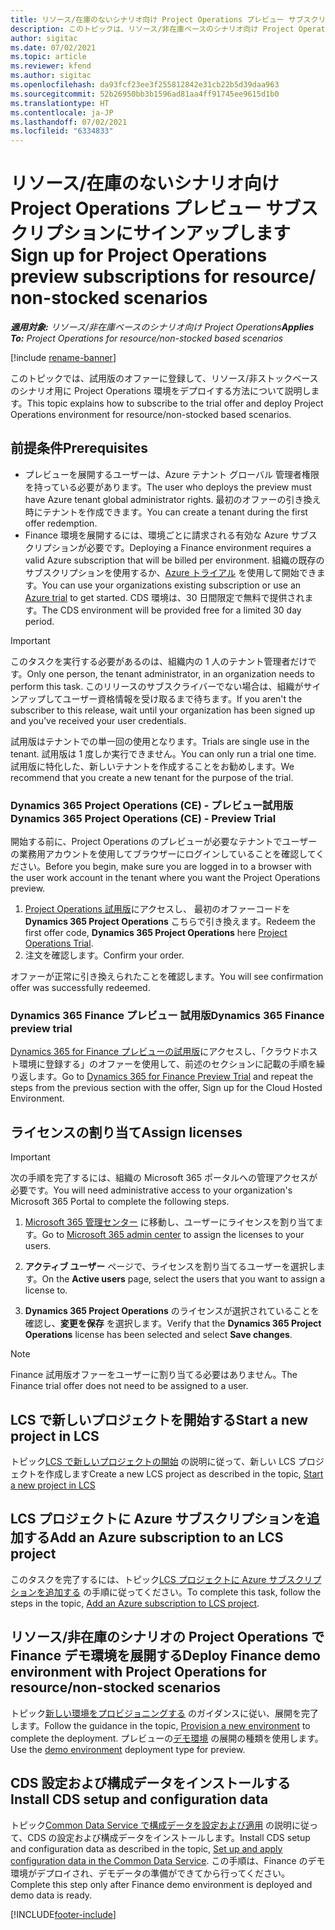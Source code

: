 ```yaml
---
title: リソース/在庫のないシナリオ向け Project Operations プレビュー サブスクリプションにサインアップします
description: このトピックは、リソース/非在庫ベースのシナリオ向け Project Operations をサブスクライブして展開する方法について説明します。
author: sigitac
ms.date: 07/02/2021
ms.topic: article
ms.reviewer: kfend
ms.author: sigitac
ms.openlocfilehash: da93fcf23ee3f255812842e31cb22b5d39daa963
ms.sourcegitcommit: 52b26950bb3b1596ad81aa4ff91745ee9615d1b0
ms.translationtype: HT
ms.contentlocale: ja-JP
ms.lasthandoff: 07/02/2021
ms.locfileid: "6334833"
---
```

# <a name="sign-up-for-project-operations-preview-subscriptions-for-resource-non-stocked-scenarios"></a><span data-ttu-id="021b1-103">リソース/在庫のないシナリオ向け Project Operations プレビュー サブスクリプションにサインアップします</span><span class="sxs-lookup"><span data-stu-id="021b1-103">Sign up for Project Operations preview subscriptions for resource/ non-stocked scenarios</span></span>

<span data-ttu-id="021b1-104">_**適用対象:** リソース/非在庫ベースのシナリオ向け Project Operations_</span><span class="sxs-lookup"><span data-stu-id="021b1-104">_**Applies To:** Project Operations for resource/non-stocked based scenarios_</span></span>

[!include [rename-banner](~/includes/cc-data-platform-banner.md)]

<span data-ttu-id="021b1-105">このトピックでは、試用版のオファーに登録して、リソース/非ストックベースのシナリオ用に Project Operations 環境をデプロイする方法について説明します。</span><span class="sxs-lookup"><span data-stu-id="021b1-105">This topic explains how to subscribe to the trial offer and deploy Project Operations environment for resource/non-stocked based scenarios.</span></span>

## <a name="prerequisites"></a><span data-ttu-id="021b1-106">前提条件</span><span class="sxs-lookup"><span data-stu-id="021b1-106">Prerequisites</span></span>
- <span data-ttu-id="021b1-107">プレビューを展開するユーザーは、Azure テナント グローバル 管理者権限を持っている必要があります。</span><span class="sxs-lookup"><span data-stu-id="021b1-107">The user who deploys the preview must have Azure tenant global administrator rights.</span></span> <span data-ttu-id="021b1-108">最初のオファーの引き換え時にテナントを作成できます。</span><span class="sxs-lookup"><span data-stu-id="021b1-108">You can create a tenant during the first offer redemption.</span></span> 
- <span data-ttu-id="021b1-109">Finance 環境を展開するには、環境ごとに請求される有効な Azure サブスクリプションが必要です。</span><span class="sxs-lookup"><span data-stu-id="021b1-109">Deploying a Finance environment requires a valid Azure subscription that will be billed per environment.</span></span> <span data-ttu-id="021b1-110">組織の既存のサブスクリプションを使用するか、[Azure トライアル](https://azure.microsoft.com/en-us/free/) を使用して開始できます。</span><span class="sxs-lookup"><span data-stu-id="021b1-110">You can use your organizations existing subscription or use an [Azure trial](https://azure.microsoft.com/en-us/free/) to get started.</span></span> <span data-ttu-id="021b1-111">CDS 環境は、30 日間限定で無料で提供されます。</span><span class="sxs-lookup"><span data-stu-id="021b1-111">The CDS environment will be provided free for a limited 30 day period.</span></span>

> [!IMPORTANT]
> <span data-ttu-id="021b1-112">このタスクを実行する必要があるのは、組織内の 1 人のテナント管理者だけです。</span><span class="sxs-lookup"><span data-stu-id="021b1-112">Only one person, the tenant administrator, in an organization needs to perform this task.</span></span> <span data-ttu-id="021b1-113">このリリースのサブスクライバーでない場合は、組織がサインアップしてユーザー資格情報を受け取るまで待ちます。</span><span class="sxs-lookup"><span data-stu-id="021b1-113">If you aren't the subscriber to this release, wait until your organization has been signed up and you've received your user credentials.</span></span>
> 
> <span data-ttu-id="021b1-114">試用版はテナントでの単一回の使用となります。</span><span class="sxs-lookup"><span data-stu-id="021b1-114">Trials are single use in the tenant.</span></span> <span data-ttu-id="021b1-115">試用版は 1 度しか実行できません。</span><span class="sxs-lookup"><span data-stu-id="021b1-115">You can only run a trial one time.</span></span> <span data-ttu-id="021b1-116">試用版に特化した、新しいテナントを作成することをお勧めします。</span><span class="sxs-lookup"><span data-stu-id="021b1-116">We recommend that you create a new tenant for the purpose of the trial.</span></span>


### <a name="dynamics-365-project-operations-ce---preview-trial"></a><span data-ttu-id="021b1-117">Dynamics 365 Project Operations (CE) - プレビュー試用版</span><span class="sxs-lookup"><span data-stu-id="021b1-117">Dynamics 365 Project Operations (CE) - Preview Trial</span></span> 

<span data-ttu-id="021b1-118">開始する前に、Project Operations のプレビューが必要なテナントでユーザーの業務用アカウントを使用してブラウザーにログインしていることを確認してください。</span><span class="sxs-lookup"><span data-stu-id="021b1-118">Before you begin, make sure you are logged in to a browser with the user work account in the tenant where you want the Project Operations preview.</span></span>

1. <span data-ttu-id="021b1-119">[Project Operations 試用版](https://aka.ms/try-po)にアクセスし、 最初のオファーコードを **Dynamics 365 Project Operations** こちらで引き換えます。</span><span class="sxs-lookup"><span data-stu-id="021b1-119">Redeem the first offer code, **Dynamics 365 Project Operations** here [Project Operations Trial](https://aka.ms/try-po).</span></span>
2. <span data-ttu-id="021b1-120">注文を確認します。</span><span class="sxs-lookup"><span data-stu-id="021b1-120">Confirm your order.</span></span>

  <span data-ttu-id="021b1-121">オファーが正常に引き換えられたことを確認します。</span><span class="sxs-lookup"><span data-stu-id="021b1-121">You will see confirmation offer was successfully redeemed.</span></span>

### <a name="dynamics-365-finance-preview-trial"></a><span data-ttu-id="021b1-122">Dynamics 365 Finance プレビュー 試用版</span><span class="sxs-lookup"><span data-stu-id="021b1-122">Dynamics 365 Finance preview trial</span></span>

<span data-ttu-id="021b1-123">[Dynamics 365 for Finance プレビューの試用版](https://aka.ms/trypoche)にアクセスし、「クラウドホスト環境に登録する」のオファーを使用して、前述のセクションに記載の手順を繰り返します。</span><span class="sxs-lookup"><span data-stu-id="021b1-123">Go to [Dynamics 365 for Finance Preview Trial](https://aka.ms/trypoche) and repeat the steps from the previous section with the offer, Sign up for the Cloud Hosted Environment.</span></span>  

## <a name="assign-licenses"></a><span data-ttu-id="021b1-124">ライセンスの割り当て</span><span class="sxs-lookup"><span data-stu-id="021b1-124">Assign licenses</span></span>

> [!IMPORTANT]
> <span data-ttu-id="021b1-125">次の手順を完了するには、組織の Microsoft 365 ポータルへの管理アクセスが必要です。</span><span class="sxs-lookup"><span data-stu-id="021b1-125">You will need administrative access to your organization's Microsoft 365 Portal to complete the following steps.</span></span>

1. <span data-ttu-id="021b1-126">[Microsoft 365 管理センター](https://portal.office.com/) に移動し、ユーザーにライセンスを割り当てます。</span><span class="sxs-lookup"><span data-stu-id="021b1-126">Go to [Microsoft 365 admin center](https://portal.office.com/) to assign the licenses to your users.</span></span>

2. <span data-ttu-id="021b1-127">**アクティブ ユーザー** ページで、ライセンスを割り当てるユーザーを選択します。</span><span class="sxs-lookup"><span data-stu-id="021b1-127">On the **Active users** page, select the users that you want to assign a license to.</span></span>

3. <span data-ttu-id="021b1-128">**Dynamics 365 Project Operations** のライセンスが選択されていることを確認し、**変更を保存** を選択します。</span><span class="sxs-lookup"><span data-stu-id="021b1-128">Verify that the **Dynamics 365 Project Operations** license has been selected and select **Save changes**.</span></span>

> [!NOTE]
> <span data-ttu-id="021b1-129">Finance 試用版オファーをユーザーに割り当てる必要はありません。</span><span class="sxs-lookup"><span data-stu-id="021b1-129">The Finance trial offer does not need to be assigned to a user.</span></span>

## <a name="start-a-new-project-in-lcs"></a><span data-ttu-id="021b1-130">LCS で新しいプロジェクトを開始する</span><span class="sxs-lookup"><span data-stu-id="021b1-130">Start a new project in LCS</span></span>

<span data-ttu-id="021b1-131">トピック[LCS で新しいプロジェクトの開始](create-lcs-project.md) の説明に従って、新しい LCS プロジェクトを作成します</span><span class="sxs-lookup"><span data-stu-id="021b1-131">Create a new LCS project as described in the topic, [Start a new project in LCS](create-lcs-project.md)</span></span>

## <a name="add-an-azure-subscription-to-an-lcs-project"></a><span data-ttu-id="021b1-132">LCS プロジェクトに Azure サブスクリプションを追加する</span><span class="sxs-lookup"><span data-stu-id="021b1-132">Add an Azure subscription to an LCS project</span></span>

<span data-ttu-id="021b1-133">このタスクを完了するには、トピック[LCS プロジェクトに Azure サブスクリプションを追加する](resource-add-azure-subscription-lcs-project.md) の手順に従ってください。</span><span class="sxs-lookup"><span data-stu-id="021b1-133">To complete this task, follow the steps in the topic, [Add an Azure subscription to LCS project](resource-add-azure-subscription-lcs-project.md).</span></span>

## <a name="deploy-finance-demo-environment-with-project-operations-for-resourcenon-stocked-scenarios"></a><span data-ttu-id="021b1-134">リソース/非在庫のシナリオの Project Operations で Finance デモ環境を展開する</span><span class="sxs-lookup"><span data-stu-id="021b1-134">Deploy Finance demo environment with Project Operations for resource/non-stocked scenarios</span></span>

<span data-ttu-id="021b1-135">トピック[新しい環境をプロビジョニングする](resource-provision-new-environment.md) のガイダンスに従い、展開を完了します。</span><span class="sxs-lookup"><span data-stu-id="021b1-135">Follow the guidance in the topic, [Provision a new environment](resource-provision-new-environment.md) to complete the deployment.</span></span> <span data-ttu-id="021b1-136">プレビューの[デモ環境](/dynamics365/fin-ops-core/dev-itpro/deployment/deploy-demo-environment) の展開の種類を使用します。</span><span class="sxs-lookup"><span data-stu-id="021b1-136">Use the [demo environment](/dynamics365/fin-ops-core/dev-itpro/deployment/deploy-demo-environment) deployment type for preview.</span></span> 

## <a name="install-cds-setup-and-configuration-data"></a><span data-ttu-id="021b1-137">CDS 設定および構成データをインストールする</span><span class="sxs-lookup"><span data-stu-id="021b1-137">Install CDS setup and configuration data</span></span>

<span data-ttu-id="021b1-138">トピック[Common Data Service で構成データを設定および適用](resource-apply-pro-setup-config-data.md) の説明に従って、CDS の設定および構成データをインストールします。</span><span class="sxs-lookup"><span data-stu-id="021b1-138">Install CDS setup and configuration data as described in the topic, [Set up and apply configuration data in the Common Data Service](resource-apply-pro-setup-config-data.md).</span></span>
<span data-ttu-id="021b1-139">この手順は、Finance のデモ環境がデプロイされ、デモデータの準備ができてから行ってください。</span><span class="sxs-lookup"><span data-stu-id="021b1-139">Complete this step only after Finance demo environment is deployed and demo data is ready.</span></span>


[!INCLUDE[footer-include](../includes/footer-banner.md)]
